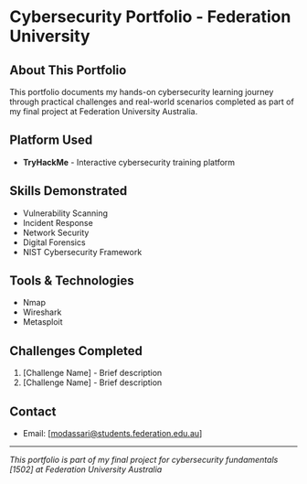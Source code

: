 # Cybersecurity Portfolio - Federation University

## About This Portfolio
This portfolio documents my hands-on cybersecurity learning journey through practical challenges and real-world scenarios completed as part of my final project at Federation University Australia.

## Platform Used
- **TryHackMe** - Interactive cybersecurity training platform

## Skills Demonstrated
- Vulnerability Scanning
- Incident Response
- Network Security
- Digital Forensics
- NIST Cybersecurity Framework

## Tools & Technologies
- Nmap
- Wireshark
- Metasploit

## Challenges Completed
1. [Challenge Name] - Brief description
2. [Challenge Name] - Brief description

## Contact
- Email: [modassari@students.federation.edu.au]

---
*This portfolio is part of my final project for cybersecurity fundamentals [1502] at Federation University Australia*
